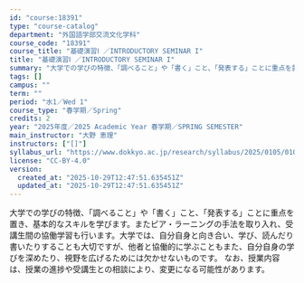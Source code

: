 ```yaml
---
id: "course:18391"
type: "course-catalog"
department: "外国語学部交流文化学科"
course_code: "18391"
course_title: "基礎演習Ⅰ ／INTRODUCTORY SEMINAR I"
title: "基礎演習Ⅰ ／INTRODUCTORY SEMINAR I"
summary: "大学での学びの特徴、「調べること」や「書く」こと、「発表する」ことに重点を置き、基本的なスキルを学びます。またピア・ラーニングの手法を取り入れ、受講生間の協働学習も行います。大学では、自分自身と向き合い、学び、読んだり書いたりすることも大切…"
tags: []
campus: ""
term: ""
period: "水1／Wed 1"
course_type: "春学期／Spring"
credits: 2
year: "2025年度／2025 Academic Year 春学期／SPRING SEMESTER"
main_instructor: "大野 恵理"
instructors: ["[]"]
syllabus_url: "https://www.dokkyo.ac.jp/research/syllabus/2025/0105/0105_18391_ja_JP.html"
license: "CC-BY-4.0"
version:
  created_at: "2025-10-29T12:47:51.635451Z"
  updated_at: "2025-10-29T12:47:51.635451Z"
---
```

大学での学びの特徴、「調べること」や「書く」こと、「発表する」ことに重点を置き、基本的なスキルを学びます。またピア・ラーニングの手法を取り入れ、受講生間の協働学習も行います。大学では、自分自身と向き合い、学び、読んだり書いたりすることも大切ですが、他者と協働的に学ぶこともまた、自分自身の学びを深めたり、視野を広げるためには欠かせないものです。 なお、授業内容は、授業の進捗や受講生との相談により、変更になる可能性があります。

